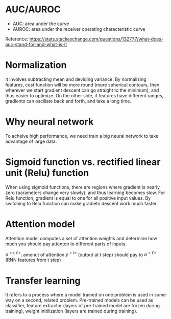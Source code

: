 # AUC/AUROC

- AUC: area under the curve
- AUROC: area under the receiver operating characteristic curve

Reference: https://stats.stackexchange.com/questions/132777/what-does-auc-stand-for-and-what-is-it

# Normalization

It involves subtracting mean and deviding variance. By normalizing features, cost function will be more round (more spherical contours, then wherever we start gradient descent can go straight to the minimum), and thus easier to optimize. On the other side, if features have different ranges, gradients can oscillate back and forth, and take a long time.

# Why neural network

To acheive high performance, we need train a big neural network to take advantage of large data.

# Sigmoid function vs. rectified linear unit (Relu) function

When using sigmoid functions, there are regions where gradient is nearly zero (parameters change very slowly), and thus learning becomes slow. For Relu function, gradient is equal to one for all positive input values. By switching to Relu function can make gradietn descent work much faster.

# Attention model

Attention model computes a set of attention weights and determine how much you should pay attenton to different parts of inputs.

$\alpha^{<t, t'>}$: amonut of attention $y^{<t>}$ (output at t step) should pay to $a^{<t'>}$ (RNN features from t step)
    

# Transfer learning

It refers to a process where a model trained on one problem is used in some way on a second, related problem. Pre-trained models can be used as classifier, feature extractor (layers of pre-trained model are frozen during training), weight initilization (layers are trained during training).

